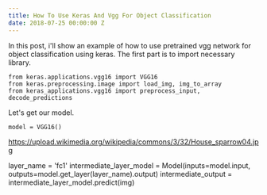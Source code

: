 ```yaml
---
title: How To Use Keras And Vgg For Object Classification
date: 2018-07-25 00:00:00 Z
---
```


In this post, i'll show an example of how to use pretrained vgg network for object classification using keras.
The first part is to import necessary library.

```
from keras.applications.vgg16 import VGG16
from keras.preprocessing.image import load_img, img_to_array
from keras_applications.vgg16 import preprocess_input, decode_predictions

```
Let's get our model.
```
model = VGG16()
```

https://upload.wikimedia.org/wikipedia/commons/3/32/House_sparrow04.jpg



layer_name = 'fc1'
intermediate_layer_model = Model(inputs=model.input,
                                 outputs=model.get_layer(layer_name).output)
intermediate_output = intermediate_layer_model.predict(img)
